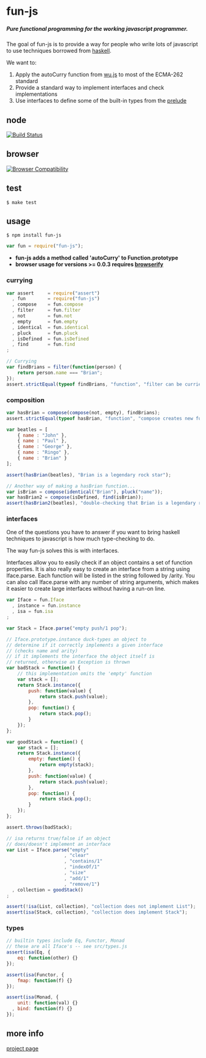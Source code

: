 # fun-js

##### Pure functional programming for the working javascript programmer.

The goal of fun-js is to provide a way for people who write lots of javascript
to use techniques borrowed from [haskell][3].

We want to:
 1. Apply the autoCurry function from [wu.js][4] to most of the ECMA-262 standard
 2. Provide a standard way to implement interfaces and check implementations
 3. Use interfaces to define some of the built-in types from the [prelude][5]

## node


[![Build Status](https://travis-ci.org/briansorahan/fun-js.png)](https://travis-ci.org/briansorahan/fun-js)


## browser

[![Browser Compatibility](https://ci.testling.com/briansorahan/fun-js.png)](https://ci.testling.com/briansorahan/fun-js)


## test

```
$ make test
```

## usage

```
$ npm install fun-js
```

```javascript
var fun = require("fun-js");
```

 - **fun-js adds a method called 'autoCurry' to Function.prototype**
 - **browser usage for versions >= 0.0.3 requires [browserify][2]**


### currying
```javascript
var assert     = require("assert")
  , fun        = require("fun-js")
  , compose    = fun.compose
  , filter     = fun.filter
  , not        = fun.not
  , empty      = fun.empty
  , identical  = fun.identical
  , pluck      = fun.pluck
  , isDefined  = fun.isDefined
  , find       = fun.find
;

// Currying
var findBrians = filter(function(person) {
    return person.name === "Brian";
});
assert.strictEqual(typeof findBrians, "function", "filter can be curried");
```

### composition
```javascript
var hasBrian = compose(compose(not, empty), findBrians);
assert.strictEqual(typeof hasBrian, "function", "compose creates new functions from old ones");

var beatles = [
    { name : "John" },
    { name : "Paul" },
    { name : "George" },
    { name : "Ringo" },
    { name : "Brian" }
];

assert(hasBrian(beatles), "Brian is a legendary rock star");

// Another way of making a hasBrian function...
var isBrian = compose(identical("Brian"), pluck("name"));
var hasBrian2 = compose(isDefined, find(isBrian));
assert(hasBrian2(beatles), "double-checking that Brian is a legendary rock star");
```

### interfaces
One of the questions you have to answer if you want to
bring haskell techniques to javascript is how much type-checking
to do.

The way fun-js solves this is with interfaces.

Interfaces allow you to easily check if an object contains
a set of function properties. It is also really easy to
create an interface from a string using Iface.parse.
Each function will be listed in the string followed by
/arity. You can also call Iface.parse with any number of
string arguments, which makes it easier to create large
interfaces without having a run-on line.
```javascript
var Iface = fun.Iface
  , instance = fun.instance
  , isa = fun.isa
;

var Stack = Iface.parse("empty push/1 pop");

// Iface.prototype.instance duck-types an object to
// determine if it correctly implements a given interface
// (checks name and arity)
// if it implements the interface the object itself is
// returned, otherwise an Exception is thrown
var badStack = function() {
    // this implementation omits the 'empty' function
    var stack = [];
    return Stack.instance({
        push: function(value) {
            return stack.push(value);
        },
        pop: function() {
            return stack.pop();
        }
    });
};

var goodStack = function() {
    var stack = [];
    return Stack.instance({
        empty: function() {
            return empty(stack);
        },
        push: function(value) {
            return stack.push(value);
        },
        pop: function() {
            return stack.pop();
        }
    });
};

assert.throws(badStack);

// isa returns true/false if an object
// does/doesn't implement an interface
var List = Iface.parse("empty"
                     , "clear"
                     , "contains/1"
                     , "indexOf/1"
                     , "size"
                     , "add/1"
                     , "remove/1")
  , collection = goodStack()
;

assert(!isa(List, collection), "collection does not implement List");
assert(isa(Stack, collection), "collection does implement Stack");
```

### types
```javascript
// builtin types include Eq, Functor, Monad
// these are all Iface's -- see src/types.js
assert(isa(Eq, {
    eq: function(other) {}
});

assert(isa(Functor, {
    fmap: function(f) {}
});

assert(isa(Monad, {
    unit: function(val) {}
  , bind: function(f) {}
});
```

## more info
[project page][1]

[1]: http://briansorahan.github.io/fun-js
[2]: http://browserify.org
[3]: http://haskell.org
[4]: http://fitzgen.github.io/wu.js/
[5]: http://hackage.haskell.org/package/base-4.7.0.0/docs/Prelude.html
